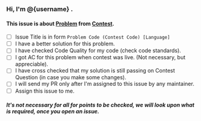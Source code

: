### Hi, I'm @{username} .

#### This issue is about [Problem](problem_link) from [Contest](constest_link).

- [ ] Issue Title is in form `Problem Code (Contest Code) [Language]`
- [ ] I have a better solution for this problem.
- [ ] I have checked Code Quality for my code (check code standards).
- [ ] I got AC for this problem when contest was live. (Not necessary, but appreciable).
- [ ] I have cross checked that my solution is still passing on Contest Question (in case you make some changes).
- [ ] I will send my PR only after I'm assigned to this issue by any maintainer.
- [ ] Assign this issue to me.

##### It's not necessary for all for points to be checked, we will look upon what is required, once you open an issue.

